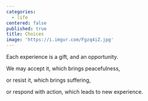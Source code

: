 ```yaml
---
categories:
  - life
centered: false
published: true
title: Choices
image: 'https://i.imgur.com/Fgzq4iZ.jpg'
---
```

Each experience is a gift,
and an opportunity.

We may accept it,
which brings peacefulness,

or resist it,
which brings suffering,

or respond with action,
which leads to new experience.
